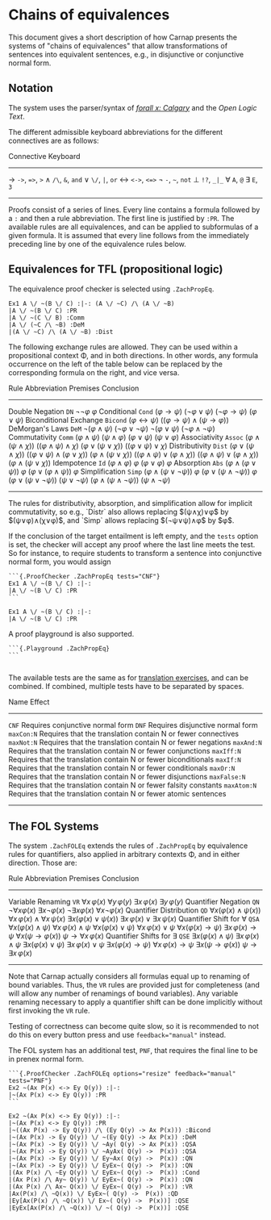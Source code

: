 # Chains of equivalences

This document gives a short description of how Carnap presents the
systems of "chains of equivalences" that allow transformations of
sentences into equivalent sentences, e.g., in disjunctive or
conjunctive normal form.

## Notation

The system uses the parser/syntax of [*forall x: Calgary*](systems.md#thomas-bolduc-zach-forall-x-calgary) and the *Open
Logic Text*.

The different admissible keyboard abbreviations for the different connectives
are as follows:

<div class="table">

Connective Keyboard 
---------- ----------
→          `->`, `=>`, `>`
∧          `/\`, `&`, `and`
∨          `\/`, `|`, `or`
↔          `<->`, `<=>`
¬          `-`, `~`, `not`
⊥          `!?`, `_|_`
∀          `A`, `@`
∃          `E`, `3`
---------- ----------

</div>

Proofs consist of a series of lines. Every line contains a formula
followed by a `:` and then a rule abbreviation. The first line is
justified by `:PR`.  The available rules are all equivalences, and can
be applied to subformulas of a given formula.  It is assumed that
every line follows from the immediately preceding line by one of the
equivalence rules below. 

## Equivalences for TFL (propositional logic)

The equivalence proof checker is selected
using `.ZachPropEq`.

```{.ProofChecker .ZachPropEq}
Ex1 A \/ ~(B \/ C) :|-: (A \/ ~C) /\ (A \/ ~B)
|A \/ ~(B \/ C) :PR
|A \/ ~(C \/ B) :Comm
|A \/ (~C /\ ~B) :DeM
|(A \/ ~C) /\ (A \/ ~B) :Dist
```

The following exchange rules are allowed. They can be used within a
propositional context Φ, and in both directions. In other words,
any formula occurrence on the left of the table below can be replaced 
by the corresponding formula on the right, and vice versa.

<div class="table">

Rule                   Abbreviation Premises          Conclusion
---------------------- ------------ ----------------- -----------
Double Negation        `DN`         $¬¬φ$             $φ$
Conditional            `Cond`       $(φ→ψ)$           $(¬φ∨ψ)$
                                    $(¬φ→ψ)$          $(φ∨ψ)$
Biconditional Exchange `Bicond`     $(φ↔ψ)$           $((φ→ψ)∧(ψ→φ))$
DeMorgan's Laws        `DeM`        $¬(φ∧ψ)$          $(¬φ∨¬ψ)$
                                    $¬(φ∨ψ)$          $(¬φ∧¬ψ)$
Commutativity          `Comm`       $(φ∧ψ)$           $(ψ∧φ)$
                                    $(φ∨ψ)$           $(ψ∨φ)$
Associativity          `Assoc`      $(φ∧(ψ∧χ))$       $((φ∧ψ)∧χ)$
                                    $(φ∨(ψ∨χ))$       $((φ∨ψ)∨χ)$
Distributivity         `Dist`       $(φ∨(ψ∧χ))$       $((φ∨ψ)∧(φ∨χ))$
                                    $(φ∧(ψ∨χ))$       $((φ∧ψ)∨(φ∧χ))$
                                    $((φ∧ψ)∨(φ∧χ))$   $(φ∧(ψ∨χ))$
Idempotence            `Id`         $(φ∧φ)$           $φ$
                                    $(φ∨φ)$           $φ$
Absorption             `Abs`        $(φ∧(φ∨ψ))$       $φ$
                                    $(φ∨(φ∧ψ))$       $φ$
Simplification         `Simp`       $(φ∧(ψ∨¬ψ))$      $φ$
                                    $(φ∨(ψ∧¬ψ))$      $φ$
                                    $(φ∨(ψ∨¬ψ))$      $(ψ∨¬ψ)$
                                    $(φ∧(ψ∧¬ψ))$      $(ψ∧¬ψ)$
---------------------- ------------ ----------------- ------------

</div>
The rules for distributivity, absorption, and simplification allow for
implicit commutativity, so e.g., `Distr` also allows replacing
$(ψ∧χ)∨φ$ by $(ψ∨φ)∧(χ∨φ)$, and `Simp` allows replacing $(¬ψ∨ψ)∧φ$ by
$φ$.

If the conclusion of the target entailment is left empty, and the
`tests` option is set, the checker will accept any proof where the
last line meets the test. So for instance, to require students to
transform a sentence into conjunctive normal form, you would assign

    ```{.ProofChecker .ZachPropEq tests="CNF"}
    Ex1 A \/ ~(B \/ C) :|-: 
    |A \/ ~(B \/ C) :PR
    ```

```{.ProofChecker .ZachPropEq tests="CNF"}
Ex1 A \/ ~(B \/ C) :|-: 
|A \/ ~(B \/ C) :PR
```

A proof playground is also supported.

    ```{.Playground .ZachPropEq}
    ```

```{.Playground .ZachPropEq}
```

The available tests are the same as for [translation
exercises](translations.md#translation-tests), and can be combined. If
combined, multiple tests have to be separated by spaces.

<div class="table">

Name                     Effect
------------------------ ------------------------------------------------------------------
`CNF`                    Requires conjunctive normal form
`DNF`                    Requires disjunctive normal form
`maxCon:N`               Requires that the translation contain N or fewer connectives
`maxNot:N`               Requires that the translation contain N or fewer negations
`maxAnd:N`               Requires that the translation contain N or fewer conjunctions
`maxIff:N`               Requires that the translation contain N or fewer biconditionals
`maxIf:N`                Requires that the translation contain N or fewer conditionals
`maxOr:N`                Requires that the translation contain N or fewer disjunctions
`maxFalse:N`             Requires that the translation contain N or fewer falsity constants
`maxAtom:N`              Requires that the translation contain N or fewer atomic sentences
------------------------ ------------------------------------------------------------------

</div>

## The FOL Systems

The system `.ZachFOLEq` extends the rules of `.ZachPropEq` by
equivalence rules for quantifiers, also applied in arbitrary contexts
Φ, and in either direction. Those are:

<div class="table">

Rule                        Abbreviation Premises            Conclusion
--------------------------- ------------ ------------------- --------------
Variable Renaming           `VR`         $∀ x\,φ(x)$         $∀ y\,φ(y)$
                                         $∃ x\,φ(x)$         $∃ y\,φ(y)$
Quantifier Negation         `QN`         $¬∀xφ(x)$           $∃x¬φ(x)$
                                         $¬∃xφ(x)$           $∀x¬φ(x)$
Quantifier Distribution     `QD`         $∀ x(φ(x) ∧ ψ(x))$  $∀ x\,φ(x) ∧ ∀ x\,ψ(x)$
                                         $∃ x(φ(x) ∨ ψ(x))$  $∃ x\,φ(x) ∨ ∃ x\,ψ(x)$
Quantifier Shift for $∀$    `QSA`        $∀ x(φ(x) ∧ ψ)$     $∀ x\,φ(x) ∧ ψ$
                                         $∀ x(φ(x) ∨ ψ)$     $∀ x\,φ(x) ∨ ψ$
                                         $∀ x(φ(x) → ψ)$     $∃ x\,φ(x) → ψ$
                                         $∀ x(ψ → φ(x))$     $ψ → ∀ x\,φ(x)$
Quantifier Shifts for $∃$   `QSE`        $∃ x(φ(x) ∧ ψ)$     $∃ x\,φ(x) ∧ ψ$
                                         $∃ x(φ(x) ∨ ψ)$     $∃ x\,φ(x) ∨ ψ$
                                         $∃ x(φ(x) → ψ)$     $∀ x\,φ(x) → ψ$
                                         $∃ x(ψ → φ(x))$     $ψ → ∃ x\,φ(x)$
--------------------------- ------------ ------------------- --------------

</div>

Note that Carnap actually considers all formulas equal up to renaming
of bound variables. Thus, the `VR` rules are provided just for
completeness (and will allow any number of renamings of bound
variables).  Any variable renaming necessary to apply a quantifier
shift can be done implicitly without first invoking the `VR` rule.

Testing of correctness can become quite slow, so it is recommended to
not do this on every button press and use `feedback="manual"` instead.

The FOL system has an additional test, `PNF`, that requires the final
line to be in prenex normal form.

    ```{.ProofChecker .ZachFOLEq options="resize" feedback="manual" tests="PNF"}
    Ex2 ~(Ax P(x) <-> Ey Q(y)) :|-: 
    |~(Ax P(x) <-> Ey Q(y)) :PR
    ```

```{.ProofChecker .ZachFOLEq options="resize" feedback="manual" tests="PNF"}
Ex2 ~(Ax P(x) <-> Ey Q(y)) :|-: 
|~(Ax P(x) <-> Ey Q(y)) :PR
|~((Ax P(x) -> Ey Q(y)) /\ (Ey Q(y) -> Ax P(x))) :Bicond
|~(Ax P(x) -> Ey Q(y)) \/ ~(Ey Q(y) -> Ax P(x)) :DeM
|~(Ax P(x) -> Ey Q(y)) \/ ~Ay( Q(y) -> Ax P(x)) :QSA
|~(Ax P(x) -> Ey Q(y)) \/ ~AyAx( Q(y) ->  P(x)) :QSA
|~(Ax P(x) -> Ey Q(y)) \/ Ey~Ax( Q(y) ->  P(x)) :QN
|~(Ax P(x) -> Ey Q(y)) \/ EyEx~( Q(y) ->  P(x)) :QN
|(Ax P(x) /\ ~Ey Q(y)) \/ EyEx~( Q(y) ->  P(x)) :Cond
|(Ax P(x) /\ Ay~ Q(y)) \/ EyEx~( Q(y) ->  P(x)) :QN
|(Ax P(x) /\ Ax~ Q(x)) \/ EyEx~( Q(y) ->  P(x)) :VR
|Ax(P(x) /\ ~Q(x)) \/ EyEx~( Q(y) ->  P(x)) :QD
|Ey[Ax(P(x) /\ ~Q(x)) \/ Ex~( Q(y) ->  P(x))] :QSE
|EyEx[Ax(P(x) /\ ~Q(x)) \/ ~( Q(y) ->  P(x))] :QSE
```
